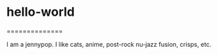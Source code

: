 # hello-world
==============

I am a jennypop. I like cats, anime, post-rock nu-jazz fusion, crisps, etc.
